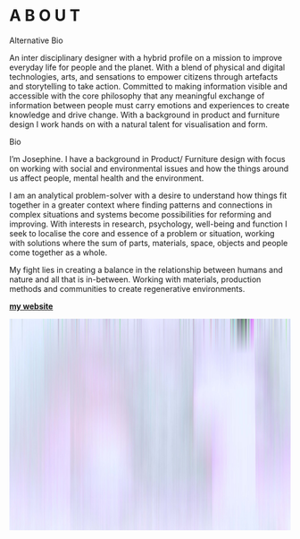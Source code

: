 # A B O U T

Alternative Bio

An inter disciplinary designer with a hybrid profile on a mission to improve everyday life for people and the planet. With a blend of physical and digital technologies, arts, and sensations to empower citizens through artefacts and storytelling to take action. Committed to making information visible and accessible with the core philosophy that any meaningful exchange of information between people must carry emotions and experiences to create knowledge and drive change. With a background in product and furniture design I work hands on with a natural talent for visualisation and form.


Bio

I’m Josephine. I have a background in Product/ Furniture design with focus on working with social and environmental issues and how the things around us affect people, mental health and the environment. 

I am an analytical problem-solver with a desire to understand how things fit together in a greater context where finding patterns and connections in complex situations and systems become possibilities for reforming and improving. With interests in research, psychology, well-being and function I seek to localise the core and essence of a problem or situation, working with solutions where the sum of parts, materials, space, objects and people come together as a whole.

My fight lies in creating a balance in the relationship between humans and nature and all that is in-between. Working with materials, production methods and communities to create regenerative environments.

 **[my website](https://community.emergentfutures.io/courses/5566525/content)**

![](../images/Interventions/test5.jpg)
